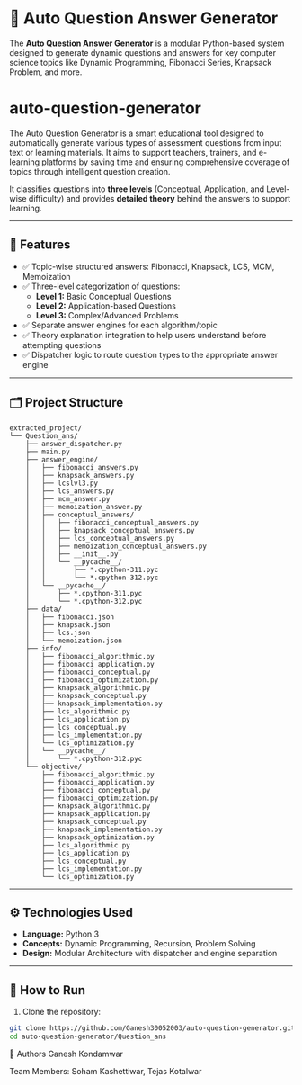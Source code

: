 
# 🧠 Auto Question Answer Generator

The **Auto Question Answer Generator** is a modular Python-based system designed to generate dynamic questions and answers for key computer science topics like Dynamic Programming, Fibonacci Series, Knapsack Problem, and more.
# auto-question-generator
The Auto Question Generator is a smart educational tool designed to automatically generate various types of assessment questions from input text or learning materials. It aims to support teachers, trainers, and e-learning platforms by saving time and ensuring comprehensive coverage of topics through intelligent question creation.


It classifies questions into **three levels** (Conceptual, Application, and Level-wise difficulty) and provides **detailed theory** behind the answers to support learning.

---

## 📌 Features

- ✅ Topic-wise structured answers: Fibonacci, Knapsack, LCS, MCM, Memoization
- ✅ Three-level categorization of questions:
  - **Level 1:** Basic Conceptual Questions
  - **Level 2:** Application-based Questions
  - **Level 3:** Complex/Advanced Problems
- ✅ Separate answer engines for each algorithm/topic
- ✅ Theory explanation integration to help users understand before attempting questions
- ✅ Dispatcher logic to route question types to the appropriate answer engine

---

## 🗂️ Project Structure
```
extracted_project/
└── Question_ans/
    ├── answer_dispatcher.py
    ├── main.py
    ├── answer_engine/
    │   ├── fibonacci_answers.py
    │   ├── knapsack_answers.py
    │   ├── lcslvl3.py
    │   ├── lcs_answers.py
    │   ├── mcm_answer.py
    │   ├── memoization_answer.py
    │   ├── conceptual_answers/
    │   │   ├── fibonacci_conceptual_answers.py
    │   │   ├── knapsack_conceptual_answers.py
    │   │   ├── lcs_conceptual_answers.py
    │   │   ├── memoization_conceptual_answers.py
    │   │   ├── __init__.py
    │   │   └── __pycache__/
    │   │       ├── *.cpython-311.pyc
    │   │       └── *.cpython-312.pyc
    │   └── __pycache__/
    │       ├── *.cpython-311.pyc
    │       └── *.cpython-312.pyc
    ├── data/
    │   ├── fibonacci.json
    │   ├── knapsack.json
    │   ├── lcs.json
    │   └── memoization.json
    ├── info/
    │   ├── fibonacci_algorithmic.py
    │   ├── fibonacci_application.py
    │   ├── fibonacci_conceptual.py
    │   ├── fibonacci_optimization.py
    │   ├── knapsack_algorithmic.py
    │   ├── knapsack_conceptual.py
    │   ├── knapsack_implementation.py
    │   ├── lcs_algorithmic.py
    │   ├── lcs_application.py
    │   ├── lcs_conceptual.py
    │   ├── lcs_implementation.py
    │   └── lcs_optimization.py
    │   └── __pycache__/
    │       └── *.cpython-312.pyc
    └── objective/
        ├── fibonacci_algorithmic.py
        ├── fibonacci_application.py
        ├── fibonacci_conceptual.py
        ├── fibonacci_optimization.py
        ├── knapsack_algorithmic.py
        ├── knapsack_application.py
        ├── knapsack_conceptual.py
        ├── knapsack_implementation.py
        ├── knapsack_optimization.py
        ├── lcs_algorithmic.py
        ├── lcs_application.py
        ├── lcs_conceptual.py
        ├── lcs_implementation.py
        └── lcs_optimization.py
```

---

## ⚙️ Technologies Used

- **Language:** Python 3
- **Concepts:** Dynamic Programming, Recursion, Problem Solving
- **Design:** Modular Architecture with dispatcher and engine separation

---

## 🚀 How to Run

1. Clone the repository:
```bash
git clone https://github.com/Ganesh30052003/auto-question-generator.git
cd auto-question-generator/Question_ans
```

📌 Authors
Ganesh Kondamwar

Team Members: Soham Kashettiwar, Tejas Kotalwar


